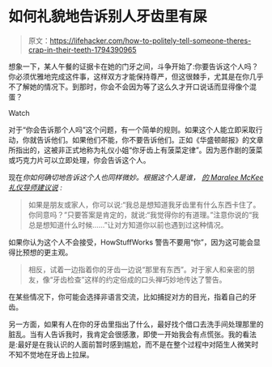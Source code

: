 # 如何礼貌地告诉别人牙齿里有屎

> 原文：<https://lifehacker.com/how-to-politely-tell-someone-theres-crap-in-their-teeth-1794390965>

想象一下，某人午餐的证据卡在她的门牙之间，斗争开始了:你要告诉这个人吗？你必须优雅地完成这件事，这样双方才能保持尊严，但这很棘手，尤其是在你几乎不了解她的情况下。到那时，你会不会因为等了这么久才开口说话而显得像个混蛋？

Watch

对于“你会告诉那个人吗”这个问题，有一个简单的规则。如果这个人能立即采取行动，你就告诉他们。如果他们不能，你不要告诉他们。正如《华盛顿邮报》的文章 所指出的，这被非正式地称为礼仪小姐“你牙齿上有菠菜定律”。因为恶作剧的菠菜或巧克力片可以立即处理，你会告诉这个人。

现在*你如何确切地告诉这个人也同样微妙。根据这个人是谁， [的 Maralee McKee 礼仪导师建议说](https://www.mannersmentor.com/only-at-work/what-to-do-if-food-is-stuck-in-your-teeth-or-you-have-a-wardrobe-malfunction) :*

> 如果是朋友或家人，你可以说:“我总是想知道我牙齿里有什么东西卡住了。你同意吗？”只要答案是肯定的，就说:“我觉得你的有道理。”注意你说的“我总是想知道什么时候……”让对方知道你以前也遇到过这种情况。

如果你认为这个人不会接受，HowStuffWorks 警告不要用“你”，因为这可能会显得比预想的更主观。

> 相反，试着一边指着你的牙齿一边说“那里有东西”。对于家人和亲密的朋友，像“牙齿检查”这样的约定俗成的口头禅巧妙地传达了警告。

在某些情况下，你可能会选择非语言交流，比如捕捉对方的目光，指着自己的牙齿。

另一方面，如果有人在你的牙齿里指出了什么，最好找个借口去洗手间处理那里的脏乱。当有人告诉我时，我肯定会很感激，即使一开始我会有点慌张。我的看法是:最好是在我认识的人面前暂时感到尴尬，而不是在整个过程中对陌生人微笑时不知不觉地在牙齿上拉屎。